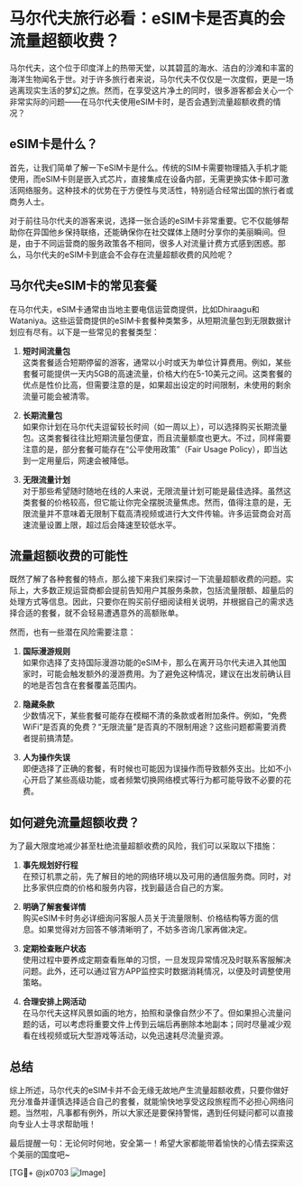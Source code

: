 # 马尔代夫旅行必看：eSIM卡是否真的会流量超额收费？

马尔代夫，这个位于印度洋上的热带天堂，以其碧蓝的海水、洁白的沙滩和丰富的海洋生物闻名于世。对于许多旅行者来说，马尔代夫不仅仅是一次度假，更是一场逃离现实生活的梦幻之旅。然而，在享受这片净土的同时，很多游客都会关心一个非常实际的问题——在马尔代夫使用eSIM卡时，是否会遇到流量超额收费的情况？

## eSIM卡是什么？

首先，让我们简单了解一下eSIM卡是什么。传统的SIM卡需要物理插入手机才能使用，而eSIM卡则是嵌入式芯片，直接集成在设备内部，无需更换实体卡即可激活网络服务。这种技术的优势在于方便性与灵活性，特别适合经常出国的旅行者或商务人士。

对于前往马尔代夫的游客来说，选择一张合适的eSIM卡非常重要。它不仅能够帮助你在异国他乡保持联络，还能确保你在社交媒体上随时分享你的美丽瞬间。但是，由于不同运营商的服务政策各不相同，很多人对流量计费方式感到困惑。那么，马尔代夫的eSIM卡到底会不会存在流量超额收费的风险呢？

## 马尔代夫eSIM卡的常见套餐

在马尔代夫，eSIM卡通常由当地主要电信运营商提供，比如Dhiraagu和Wataniya。这些运营商提供的eSIM卡套餐种类繁多，从短期流量包到无限数据计划应有尽有。以下是一些常见的套餐类型：

1. **短时间流量包**  
   这类套餐适合短期停留的游客，通常以小时或天为单位计算费用。例如，某些套餐可能提供一天内5GB的高速流量，价格大约在5-10美元之间。这类套餐的优点是性价比高，但需要注意的是，如果超出设定的时间限制，未使用的剩余流量可能会被清零。

2. **长期流量包**  
   如果你计划在马尔代夫逗留较长时间（如一周以上），可以选择购买长期流量包。这类套餐往往比短期流量包便宜，而且流量额度也更大。不过，同样需要注意的是，部分套餐可能存在“公平使用政策”（Fair Usage Policy），即当达到一定用量后，网速会被降低。

3. **无限流量计划**  
   对于那些希望随时随地在线的人来说，无限流量计划可能是最佳选择。虽然这类套餐的价格较高，但它能让你完全摆脱流量焦虑。然而，值得注意的是，无限流量并不意味着无限制下载高清视频或进行大文件传输。许多运营商会对高速流量设置上限，超过后会降速至较低水平。

## 流量超额收费的可能性

既然了解了各种套餐的特点，那么接下来我们来探讨一下流量超额收费的问题。实际上，大多数正规运营商都会提前告知用户其服务条款，包括流量限额、超量后的处理方式等信息。因此，只要你在购买前仔细阅读相关说明，并根据自己的需求选择合适的套餐，就不会轻易遭遇意外的高额账单。

然而，也有一些潜在风险需要注意：

1. **国际漫游规则**  
   如果你选择了支持国际漫游功能的eSIM卡，那么在离开马尔代夫进入其他国家时，可能会触发额外的漫游费用。为了避免这种情况，建议在出发前确认目的地是否包含在套餐覆盖范围内。

2. **隐藏条款**  
   少数情况下，某些套餐可能存在模糊不清的条款或者附加条件。例如，“免费WiFi”是否真的免费？“无限流量”是否真的不限制用途？这些问题都需要消费者提前搞清楚。

3. **人为操作失误**  
   即便选择了正确的套餐，有时候也可能因为误操作而导致额外支出。比如不小心开启了某些高级功能，或者频繁切换网络模式等行为都可能导致不必要的花费。

## 如何避免流量超额收费？

为了最大限度地减少甚至杜绝流量超额收费的风险，我们可以采取以下措施：

1. **事先规划好行程**  
   在预订机票之前，先了解目的地的网络环境以及可用的通信服务商。同时，对比多家供应商的价格和服务内容，找到最适合自己的方案。

2. **明确了解套餐详情**  
   购买eSIM卡时务必详细询问客服人员关于流量限制、价格结构等方面的信息。如果觉得对方回答不够清晰明了，不妨多咨询几家再做决定。

3. **定期检查账户状态**  
   使用过程中要养成定期查看账单的习惯，一旦发现异常情况及时联系客服解决问题。此外，还可以通过官方APP监控实时数据消耗情况，以便及时调整使用策略。

4. **合理安排上网活动**  
   在马尔代夫这样风景如画的地方，拍照和录像自然少不了。但如果担心流量问题的话，可以考虑将重要文件上传到云端后再删除本地副本；同时尽量减少观看在线视频或玩大型游戏等活动，以免迅速耗尽流量资源。

## 总结

综上所述，马尔代夫的eSIM卡并不会无缘无故地产生流量超额收费，只要你做好充分准备并谨慎选择适合自己的套餐，就能愉快地享受这段旅程而不必担心网络问题。当然啦，凡事都有例外，所以大家还是要保持警惕，遇到任何疑问都可以直接向专业人士寻求帮助哦！

最后提醒一句：无论何时何地，安全第一！希望大家都能带着愉快的心情去探索这个美丽的国度吧~ 

[TG💪+ @jx0703 ![Image](https://github.com/user-attachments/assets/dbca1d08-cadb-493c-b0ec-ad6f7a83f270)]